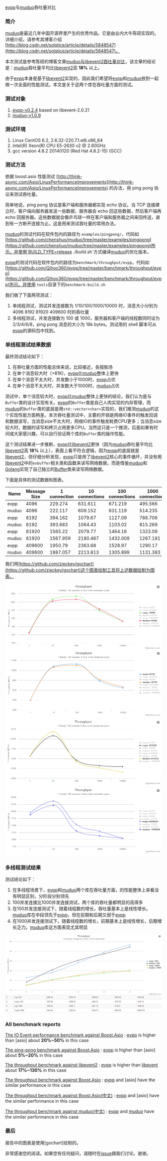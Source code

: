 [evpp]与[muduo]吞吐量对比

### 简介

[muduo]是最近几年中国开源界里产生的优秀作品。它是由业内大牛陈硕实现的。详细介绍，请参考其博客介绍[http://blog.csdn.net/solstice/article/details/5848547](http://blog.csdn.net/solstice/article/details/5848547)。

本次测试是参考陈硕的博客文章[muduo与libevent2吞吐量对比](http://blog.csdn.net/solstice/article/details/5864889)，该文章的结论是：[muduo]吞吐量平均比[libevent2]高 **18%** 以上。

由于[evpp]本身是基于[libevent2]实现的，因此我们希望将[evpp]和[muduo]放到一起做一次全面的性能测试。本文是关于这两个库在吞吐量方面的测试。

### 测试对象

1. [evpp-v0.2.4](https://github.com/Qihoo360/evpp/archive/v0.2.4.zip) based on libevent-2.0.21
2. [muduo-v1.0.9](https://github.com/chenshuo/muduo/archive/v1.0.9.zip)

### 测试环境

1. Linux CentOS 6.2, 2.6.32-220.7.1.el6.x86_64
2. Intel(R) Xeon(R) CPU E5-2630 v2 @ 2.60GHz
3. gcc version 4.8.2 20140120 (Red Hat 4.8.2-15) (GCC) 


### 测试方法

依据 boost.asio 性能测试 [http://think-async.com/Asio/LinuxPerformanceImprovements](http://think-async.com/Asio/LinuxPerformanceImprovements) 的办法，用 ping pong 协议来测试吞吐量。

简单地说，ping pong 协议是客户端和服务器都实现 echo 协议。当 TCP 连接建立时，客户端向服务器发送一些数据，服务器会 echo 回这些数据，然后客户端再 echo 回服务器。这些数据就会像乒乓球一样在客户端和服务器之间来回传送，直到有一方断开连接为止。这是用来测试吞吐量的常用办法。

[muduo]的测试代码在软件包内的路径为 `examples/pingpong/`，代码如[https://github.com/chenshuo/muduo/tree/master/examples/pingpong](https://github.com/chenshuo/muduo/tree/master/examples/pingpong)所示。并使用`BUILD_TYPE=release ./build.sh`方式编译[muduo]的优化版本。

[evpp]的测试代码在软件包内的路径为`benchmark/throughput/evpp`，代码如[https://github.com/Qihoo360/evpp/tree/master/benchmark/throughput/evpp](https://github.com/Qihoo360/evpp/tree/master/benchmark/throughput/evpp)所示。并使用 `tools`目录下的`benchmark-build.sh`


我们做了下面两项测试：

1. 单线程测试，测试并发连接数为 1/10/100/1000/10000 时，消息大小分别为 4096 8192 81920 409600 时的吞吐量
2. 多线程测试，并发连接数为 100 或 1000，服务器和客户端的线程数同时设为 2/3/4/6/8，ping pong 消息的大小为 16k bytes。测试用的 shell 脚本可从[evpp]的源码包中找到。

### 单线程测试结果数据

最终测试结论如下：

1. 在吞吐量方面的性能总体来说，比较接近，各擅胜场
2. 在单个消息较大时（>81K)，[evpp]比[muduo]整体上更快
2. 在单个消息不太大时，并发数小于1000时，[evpp]占优
3. 在单个消息不太大时，并发数大于1000时，[muduo]占优

测试中，单个消息较大时，[evpp]比[muduo]整体上更快的结论，我们认为是与`Buffer`类的设计实现有关。[evpp]的`Buffer`类是自己人肉实现的内存管理，而[muduo]的`Buffer`类的底层是用`std::vector<char>`实现的，我们推测[muduo]的这个实现性能方面稍差。本次吞吐量测试中，主要的开销是网络IO事件的触发回调和数据读写，当消息size不太大时，网络IO的事件触发耗费CPU更多；当消息size较大时，数据的读写和拷贝占用更多CPU。当然这只是一个推测，后面如果有时间或大家感兴趣，可以自行验证两个库的`Buffer`类的操作性能。

这个测试结果进一步推断，[evpp]比[libevent2]更快（因为[muduo]吞吐量平均比[libevent2]高 **18%** 以上），表面上看不符合逻辑，因为[evpp]的底层就是[libevent2]，但仔细分析发现，[evpp]只是用了[libevent2]核心的事件循环，并没有用[libevent2]中的`evbuffer`相关类和函数来读写网络数据，而是借鉴[muduo]和[Golang]实现了自己独立的[Buffer]类来读写网络数据。


下面是具体的测试数据和图表。

|Name|Message Size|1 connection| 10 connections|100 connections| 1000 connections|10000 connections|
|-----|--------|-------------|-----|-----|-----|-----|
|evpp  | 4096   |229.274 |  631.611| 671.219| 495.566| 366.071|
|muduo |  4096  |222.117 |  609.152| 631.119| 514.235| 365.959|
|evpp  | 8192   |394.162 |  1079.67| 1127.09| 786.706| 645.866|
|muduo |  8192  |393.683 |  1064.43| 1103.02| 815.269| 670.503|
|evpp  | 81920  |1565.22 |  2079.77| 1464.16| 1323.09| 1297.18|
|muduo |  81920 |1567.959| 2180.467|1432.009|1267.181|1159.278|
|evpp  | 409600 |1950.79 |  2363.68| 1528.97| 1290.17| 1039.96|
|muduo |  409600|1887.057| 2213.813|1305.899|1131.383|1043.612|

我们用[https://github.com/zieckey/gochart](https://github.com/zieckey/gochart)这个图表绘制工具将上述数据绘制为图表。

![](https://raw.githubusercontent.com/zieckey/resources/master/evpp/benchmark/throughput/1thread-4096-evpp-vs-muduo.png)
![](https://raw.githubusercontent.com/zieckey/resources/master/evpp/benchmark/throughput/1thread-8192-evpp-vs-muduo.png)
![](https://raw.githubusercontent.com/zieckey/resources/master/evpp/benchmark/throughput/1thread-81920-evpp-vs-muduo.png)
![](https://raw.githubusercontent.com/zieckey/resources/master/evpp/benchmark/throughput/1thread-409600-evpp-vs-muduo.png)

### 多线程测试结果

测试结论如下：

1. 在多线程场景下，[evpp]和[muduo]两个库在吞吐量方面，的性能整体上来看没有明显区别，分阶段分别领先
2. 100并发连接比1000并发连接测试，两个库的吞吐量都明显的高得多
3. 在100并发连接测试下，随着线程数的增长，吞吐量基本上是线性增长。[muduo]库在中段领先于[evpp]，但在前期和后期又弱于[evpp]
4. 在1000并发连接测试下，随着线程数的增长，前期基本上是线性增长，后期增长乏力。[muduo]库这方面表现尤其明显

![](https://raw.githubusercontent.com/zieckey/resources/master/evpp/benchmark/throughput/multi-thread-evpp-vs-muduo.png)

### All benchmark reports

[The IO Event performance benchmark against Boost.Asio](benchmark_ioevent_performance_vs_asio.md) : [evpp] is higher than [asio] about **20%~50%** in this case

[The ping-pong benchmark against Boost.Asio](benchmark_ping_pong_spend_time_vs_asio.md) : [evpp] is higher than [asio] about **5%~20%** in this case

[The throughput benchmark against libevent2](benchmark_throughput_vs_libevent.md) : [evpp] is higher than [libevent] about **17%~130%** in this case 

[The throughput benchmark against Boost.Asio](benchmark_throughput_vs_asio.md) : [evpp] and [asio] have the similar performance in this case

[The throughput benchmark against Boost.Asio(中文)](benchmark_throughput_vs_asio_cn.md) : [evpp] and [asio] have the similar performance in this case

[The throughput benchmark against muduo(中文)](benchmark_throughput_vs_muduo_cn.md) : [evpp] and [muduo] have the similar performance in this case


### 最后 

报告中的图表是使用[gochart]绘制的。

非常感谢您的阅读。如果您有任何疑问，请随时在[issue](https://github.com/Qihoo360/evpp/issues)跟我们讨论。谢谢。

[evpp]:https://github.com/Qihoo360/evpp
[muduo]:https://github.com/chenshuo/muduo
[libevent2]:https://github.com/libevent/libevent
[libevent]:https://github.com/libevent/libevent
[Golang]:https://golang.org
[Buffer]:https://github.com/Qihoo360/evpp/blob/master/evpp/buffer.h
